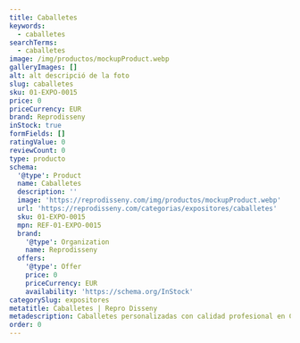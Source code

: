 ```yaml
---
title: Caballetes
keywords:
  - caballetes
searchTerms:
  - caballetes
image: /img/productos/mockupProduct.webp
galleryImages: []
alt: alt descripció de la foto
slug: caballetes
sku: 01-EXPO-0015
price: 0
priceCurrency: EUR
brand: Reprodisseny
inStock: true
formFields: []
ratingValue: 0
reviewCount: 0
type: producto
schema:
  '@type': Product
  name: Caballetes
  description: ''
  image: 'https://reprodisseny.com/img/productos/mockupProduct.webp'
  url: 'https://reprodisseny.com/categorias/expositores/caballetes'
  sku: 01-EXPO-0015
  mpn: REF-01-EXPO-0015
  brand:
    '@type': Organization
    name: Reprodisseny
  offers:
    '@type': Offer
    price: 0
    priceCurrency: EUR
    availability: 'https://schema.org/InStock'
categorySlug: expositores
metatitle: Caballetes | Repro Disseny
metadescription: Caballetes personalizadas con calidad profesional en Cataluña.
order: 0
---
```


